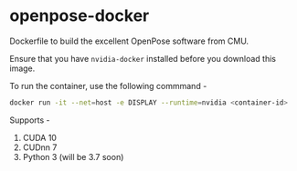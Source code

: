 # openpose-docker
Dockerfile to build the excellent OpenPose software from CMU.

Ensure that you have `nvidia-docker` installed before you download this image.

To run the container, use the following commmand - 

```bash
docker run -it --net=host -e DISPLAY --runtime=nvidia <container-id>
```

Supports - 
1. CUDA 10
2. CUDnn 7
3. Python 3 (will be 3.7 soon)
